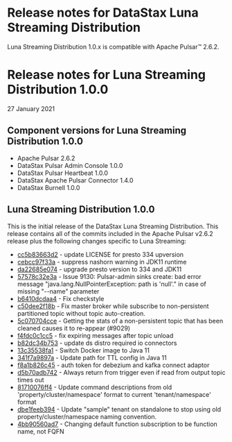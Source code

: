 # Release notes for DataStax Luna Streaming Distribution
Luna Streaming Distribution 1.0.x is compatible with Apache Pulsar&trade; 2.6.2.

# Release notes for Luna Streaming Distribution 1.0.0
27 January 2021

## Component versions for Luna Streaming Distribution 1.0.0

   * Apache Pulsar 2.6.2
   * DataStax Pulsar Admin Console 1.0.0
   * DataStax Pulsar Heartbeat 1.0.0
   * DataStax Apache Pulsar Connector 1.4.0
   * DataStax Burnell 1.0.0

## Luna Streaming Distribution 1.0.0

This is the initial release of the DataStax Luna Streaming Distribution. This release contains all of the commits included in the Apache Pulsar v2.6.2 release plus the following changes specific to Luna Streaming:


* [cc5b83663d2](https://github.com/datastax/pulsar/commit/cc5b83663d2) - update LICENSE for presto 334 upversion
* [cebcc97f33a](https://github.com/datastax/pulsar/commit/cebcc97f33a) - suppress nashorn warning in JDK11 runtime
* [da22685e074](https://github.com/datastax/pulsar/commit/da22685e074) - upgrade presto version to 334 and JDK11
* [57578c32e3a](https://github.com/datastax/pulsar/commit/57578c32e3a) - Issue 9130: Pulsar-admin sinks create: bad error message "java.lang.NullPointerException: path is 'null'." in case of missing "--name" parameter
* [b6410dcdaa4](https://github.com/datastax/pulsar/commit/b6410dcdaa4) - Fix checkstyle
* [c50dee2f18b](https://github.com/datastax/pulsar/commit/c50dee2f18b) - Fix master broker while subscribe to non-persistent partitioned topic without topic auto-creation.
* [5c070704cce](https://github.com/datastax/pulsar/commit/5c070704cce) - Getting the stats of a non-persistent topic that has been cleaned causes it to re-appear (#9029)
* [f4fdc0c1cc5](https://github.com/datastax/pulsar/commit/f4fdc0c1cc5) - fix expiring messages after topic unload
* [b82dc34b753](https://github.com/datastax/pulsar/commit/b82dc34b753) - update ds distro required io connectors
* [13c35538fa1](https://github.com/datastax/pulsar/commit/13c35538fa1) - Switch Docker image to Java 11
* [341f7a9897a](https://github.com/datastax/pulsar/commit/341f7a9897a) - Update path for TTL config in Java 11
* [f8a1b826c45](https://github.com/datastax/pulsar/commit/f8a1b826c45) - auth token for debezium and kafka connect adaptor
* [d5b70adb742](https://github.com/datastax/pulsar/commit/d5b70adb742) - Always return from trigger even if read from output topic times out
* [81710076ff4](https://github.com/datastax/pulsar/commit/81710076ff4) - Update command descriptions from old 'property/cluster/namespace' format to current 'tenant/namespace' format
* [dbe1feeb394](https://github.com/datastax/pulsar/commit/dbe1feeb394) - Update "sample" tenant on standalone to stop using old property/cluster/namespace naming convention.
* [4bb90560ad7](https://github.com/datastax/pulsar/commit/4bb90560ad7) - Changing default function subscription to be function name, not FQFN